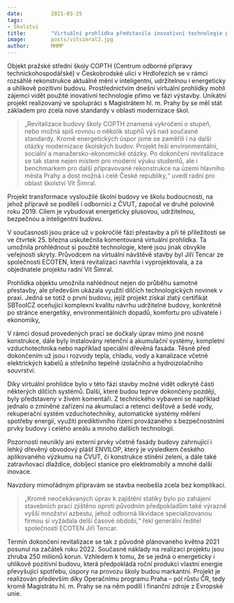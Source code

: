 ```yaml
---
date:         2021-03-25
tags:         
- Školství
title:        "Virtuální prohlídka představila inovativní technologie použité při výstavbě školy budoucnosti"
image: 	      posts/vitsimral3.jpg
author:       MHMP
---
```


Objekt pražské střední školy COPTH (Centrum odborné přípravy technickohospodářské) v Českobrodské ulici v Hrdlořezích se v rámci rozsáhlé rekonstrukce aktuálně mění v inteligentní, udržitelnou i energeticky a uhlíkově pozitivní budovu. Prostřednictvím dnešní virtuální prohlídky mohli zájemci vidět použité inovativní technologie přímo ve fázi výstavby. Unikátní projekt realizovaný ve spolupráci s Magistrátem hl. m. Prahy by se měl stát základem pro zcela nové standardy v oblasti modernizace škol.

> „Revitalizace budovy školy COPTH znamená vykročení o stupeň, nebo možná spíš rovnou o několik stupňů výš nad současné standardy. Kromě energetických úspor jsme se zaměřili i na další otázky modernizace školských budov. Projekt řeší environmentální, sociální a manažersko-ekonomické otázky. Po dokončení revitalizace se tak stane nejen místem pro moderní výuku studentů, ale i benchmarkem pro další připravované rekonstrukce na území hlavního města Prahy a dost možná i celé České republiky,“ uvedl radní pro oblast školství Vít Šimral.

Projekt transformace vysloužilé školní budovy ve školu budoucnosti, na jehož přípravě se podíleli i odborníci z ČVUT, započal ve druhé polovině roku 2019. Cílem je vybudovat energeticky plusovou, udržitelnou, bezpečnou a inteligentní budovu.

V současnosti jsou práce už v pokročilé fázi přestavby a při té příležitosti se ve čtvrtek 25. března uskutečnila komentovaná virtuální prohlídka. Ta umožnila prohlédnout si použité technologie, které jsou jinak obvykle veřejnosti skryty. Průvodcem na virtuální návštěvě stavby byl Jiří Tencar ze společnosti ECOTEN, která revitalizaci navrhla i vyprojektovala, a za objednatele projektu radní Vít Šimral.

Prohlídka objektu umožnila nahlédnout nejen do průběhu samotné přestavby, ale především ukázala využití dílčích technologických novinek v praxi. Jedná se totiž o první budovu, jejíž projekt získal zlatý certifikát SBToolCZ oceňující komplexní kvalitu návrhu udržitelné budovy, konkrétně po stránce energetiky, environmentálních dopadů, komfortu pro uživatele i ekonomiky,

V rámci dosud provedených prací se dočkaly úprav mimo jiné nosné konstrukce, dále byly instalovány retenční a akumulační systémy, kompletní vzduchotechnika nebo například speciální dřevěná fasáda. Těsně před dokončením už jsou i rozvody tepla, chladu, vody a kanalizace včetně elektrických kabelů a střešního tepelně izolačního a hydroizolačního souvrství.

Díky virtuální prohlídce bylo v této fázi stavby možné vidět odkryté části některých dílčích systémů. Další, které budou teprve dokončeny později, byly představeny v živém komentáři. Z technického vybavení se například jednalo o zmíněné zařízení na akumulaci a retenci dešťové a šedé vody, rekuperační systém vzduchotechniky, automatické systémy měření spotřeby energií, využití prediktivního řízení provázaného s bezpečnostními prvky budovy i celého areálu a mnoho dalších technologií.

Pozornosti neunikly ani externí prvky včetně fasády budovy zahrnující i lehký dřevěný obvodový plášť ENVILOP, který je výsledkem českého aplikovaného výzkumu na ČVUT, či konstrukce stínění zelení, a dále také zatravňovací dlaždice, dobíjecí stanice pro elektromobily a mnohé další inovace.

Navzdory mimořádným přípravám se stavba neobešla zcela bez komplikací. 

> „Kromě neočekávaných úprav k zajištění statiky bylo po zahájení stavebních prací zjištěno oproti původním předpokladům také výrazně vyšší množství azbestu, jehož odborná likvidace specializovanou firmou si vyžádala delší časové období,“ řekl generální ředitel společnosti ECOTEN Jiří Tencar.

Termín dokončení revitalizace se tak z původně plánovaného května 2021 posunul na začátek roku 2022. Současné náklady na realizaci projektu jsou zhruba 250 milionů korun. Vzhledem k tomu, že se jedná o energeticky i uhlíkově pozitivní budovu, která předpokládá roční produkci vlastní energie převyšující spotřebu, úspory na provozu školy budou markantní. Projekt je realizován především díky Operačnímu programu Praha – pól růstu ČR, tedy kromě Magistrátu hl. m. Prahy se na něm podílí i finanční zdroje z Evropské unie.

